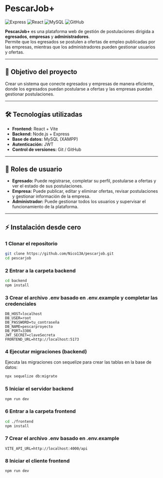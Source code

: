 # PescarJob+ 

![Express](https://img.shields.io/badge/Express-5.1.0-green)
![React](https://img.shields.io/badge/React-19+-blue) 
![MySQL](https://img.shields.io/badge/MySQL-8+-orange) 
![GitHub](https://img.shields.io/badge/GitHub-Version-blue) 

**PescarJob+** es una plataforma web de gestión de postulaciones dirigida a **egresados**, **empresas** y **administradores**.  
Permite que los egresados se postulen a ofertas de empleo publicadas por las empresas, mientras que los administradores pueden gestionar usuarios y ofertas.

---

## 🎯 Objetivo del proyecto

Crear un sistema que conecte egresados y empresas de manera eficiente, donde los egresados puedan postularse a ofertas y las empresas puedan gestionar postulaciones.

---

## 🛠 Tecnologías utilizadas

- **Frontend:** React + Vite
- **Backend:** Node.js + Express
- **Base de datos:** MySQL (XAMPP)
- **Autenticación:** JWT
- **Control de versiones:** Git / GitHub

---

## 👤 Roles de usuario

- **Egresado:** Puede registrarse, completar su perfil, postularse a ofertas y ver el estado de sus postulaciones.  
- **Empresa:** Puede publicar, editar y eliminar ofertas, revisar postulaciones y gestionar información de la empresa.  
- **Administrador:** Puede gestionar todos los usuarios y supervisar el funcionamiento de la plataforma.

---

## ⚡ Instalación desde cero

### 1 Clonar el repositorio

```bash
git clone https://github.com/Nico13A/pescarjob.git
cd pescarjob
```

### 2 Entrar a la carpeta backend
```bash
cd backend
npm install
```

### 3 Crear el archivo .env basado en .env.example y completar las credenciales
```env
DB_HOST=localhost
DB_USER=root
DB_PASSWORD=tu_contraseña
DB_NAME=pescarproyecto
DB_PORT=3306
JWT_SECRET=claveSecreta
FRONTEND_URL=http://localhost:5173
```

### 4 Ejecutar migraciones (backend)
Ejecuta las migraciones con sequelize para crear las tablas en la base de datos:
```bash
npx sequelize db:migrate
```

### 5 Iniciar el servidor backend
```bash
npm run dev
```

### 6 Entrar a la carpeta frontend
```bash
cd ./frontend
npm install
```

### 7 Crear el archivo .env basado en .env.example
```env
VITE_API_URL=http://localhost:4000/api
```

### 8 Iniciar el cliente frontend
```bash
npm run dev
```
